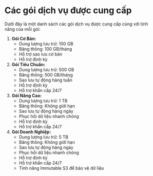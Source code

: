 # Các gói dịch vụ được cung cấp

Dưới đây là một danh sách các gói dịch vụ được cung cấp cùng với tính năng của mỗi gói:

1. **Gói Cơ Bản:**
   * Dung lượng lưu trữ: 100 GB
   * Băng thông: 100 GB/tháng
   * Hỗ trợ sao lưu cơ bản
   * Hỗ trợ định kỳ
2. **Gói Tiêu Chuẩn:**
   * Dung lượng lưu trữ: 500 GB
   * Băng thông: 500 GB/tháng
   * Sao lưu tự động hàng tuần
   * Hỗ trợ định kỳ
   * Hỗ trợ khẩn cấp 24/7
3. **Gói Nâng Cao:**
   * Dung lượng lưu trữ: 1 TB
   * Băng thông: Không giới hạn
   * Sao lưu tự động hàng ngày
   * Phục hồi dữ liệu nhanh chóng
   * Hỗ trợ định kỳ
   * Hỗ trợ khẩn cấp 24/7
4. **Gói Doanh Nghiệp:**
   * Dung lượng lưu trữ: 5 TB
   * Băng thông: Không giới hạn
   * Sao lưu tự động hàng ngày
   * Phục hồi dữ liệu nhanh chóng
   * Hỗ trợ định kỳ
   * Hỗ trợ khẩn cấp 24/7
   * Tính năng Immutable S3 để bảo vệ dữ liệu
